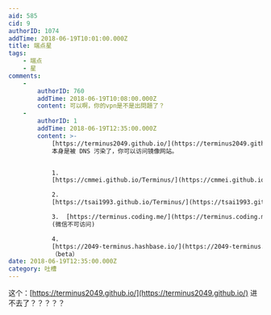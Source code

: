 ```yaml
---
aid: 585
cid: 9
authorID: 1074
addTime: 2018-06-19T10:01:00.000Z
title: 端点星
tags:
    - 端点
    - 星
comments:
    -
        authorID: 760
        addTime: 2018-06-19T10:08:00.000Z
        content: 可以啊，你的vpn是不是出問題了？
    -
        authorID: 1
        addTime: 2018-06-19T12:35:00.000Z
        content: >-
            [https://terminus2049.github.io/](https://terminus2049.github.io/)
            本身是被 DNS 污染了，你可以访问镜像网站。


            1. 
            [https://cmmei.github.io/Terminus/](https://cmmei.github.io/Terminus/)

            2. 
            [https://tsai1993.github.io/Terminus/](https://tsai1993.github.io/Terminus/)

            3.  [https://terminus.coding.me/](https://terminus.coding.me/)
            (微信不可访问)

            4. 
            [https://2049-terminus.hashbase.io/](https://2049-terminus.hashbase.io/)
            （beta）
date: 2018-06-19T12:35:00.000Z
category: 吐槽
---
```


这个：[https://terminus2049.github.io/](https://terminus2049.github.io/) 进不去了？？？？？
